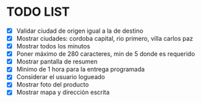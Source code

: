 # TODO LIST

* [X] Validar ciudad de origen igual a la de destino
* [X] Mostrar ciudades: cordoba capital, rio primero, villa carlos paz
* [X] Mostrar todos los minutos
* [X] Poner máximo de 280 caracteres, min de 5 donde es requerido
* [X] Mostrar pantalla de resumen
* [X] Minimo de 1 hora para la entrega programada
* [X] Considerar el usuario logueado
* [X] Mostrar foto del producto
* [X] Mostrar mapa y dirección escrita